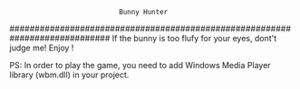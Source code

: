 
                               Bunny Hunter 
############################################################################
If the bunny is too flufy for your eyes, dont't judge me!
Enjoy !

PS: In order to play the game, you need to add Windows Media Player library (wbm.dll) in your project.
